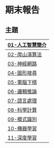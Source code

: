 # 期末報告
## 主題
|[01-人工智慧簡介](https://github.com/sr47ygt/ai108b/tree/master/%E6%9C%9F%E6%9C%AB%E5%A0%B1%E5%91%8AAI%E7%AD%86%E8%A8%98/01-%E4%BA%BA%E5%B7%A5%E6%99%BA%E6%85%A7%E7%B0%A1%E4%BB%8B)|
|-|
|[02-爬山演算法](https://github.com/sr47ygt/ai108b/tree/master/%E6%9C%9F%E6%9C%AB%E5%A0%B1%E5%91%8AAI%E7%AD%86%E8%A8%98/02-%E7%88%AC%E5%B1%B1%E6%BC%94%E7%AE%97%E6%B3%95)|
|[03-神經網路](https://github.com/sr47ygt/ai108b/tree/master/%E6%9C%9F%E6%9C%AB%E5%A0%B1%E5%91%8AAI%E7%AD%86%E8%A8%98/03-%E7%A5%9E%E7%B6%93%E7%B6%B2%E8%B7%AF)|
|[04-圖形搜尋](https://github.com/sr47ygt/ai108b/tree/master/%E6%9C%9F%E6%9C%AB%E5%A0%B1%E5%91%8AAI%E7%AD%86%E8%A8%98/04-%E5%9C%96%E5%BD%A2%E6%90%9C%E5%B0%8B)|
|[05-電腦下棋](https://github.com/sr47ygt/ai108b/tree/master/%E6%9C%9F%E6%9C%AB%E5%A0%B1%E5%91%8AAI%E7%AD%86%E8%A8%98/05-%E9%9B%BB%E8%85%A6%E4%B8%8B%E6%A3%8B)|
|[06-邏輯推論](https://github.com/sr47ygt/ai108b/tree/master/%E6%9C%9F%E6%9C%AB%E5%A0%B1%E5%91%8AAI%E7%AD%86%E8%A8%98/06-%E9%82%8F%E8%BC%AF%E6%8E%A8%E8%AB%96)|
|[07-語言處理](https://github.com/sr47ygt/ai108b/tree/master/%E6%9C%9F%E6%9C%AB%E5%A0%B1%E5%91%8AAI%E7%AD%86%E8%A8%98/07-%E8%AA%9E%E8%A8%80%E8%99%95%E7%90%86)|
|[08-科學計算](https://github.com/sr47ygt/ai108b/tree/master/%E6%9C%9F%E6%9C%AB%E5%A0%B1%E5%91%8AAI%E7%AD%86%E8%A8%98/08-%E7%A7%91%E5%AD%B8%E8%A8%88%E7%AE%97)|
|[09-模式識別](https://github.com/sr47ygt/ai108b/tree/master/%E6%9C%9F%E6%9C%AB%E5%A0%B1%E5%91%8AAI%E7%AD%86%E8%A8%98/09-%E6%A8%A1%E5%BC%8F%E8%AD%98%E5%88%A5)|
|[10-機器學習](https://github.com/sr47ygt/ai108b/tree/master/%E6%9C%9F%E6%9C%AB%E5%A0%B1%E5%91%8AAI%E7%AD%86%E8%A8%98/10-%E6%A9%9F%E5%99%A8%E5%AD%B8%E7%BF%92)|
|[11-深度學習](https://github.com/sr47ygt/ai108b/tree/master/%E6%9C%9F%E6%9C%AB%E5%A0%B1%E5%91%8AAI%E7%AD%86%E8%A8%98/11-%E6%B7%B1%E5%BA%A6%E5%AD%B8%E7%BF%92)|



